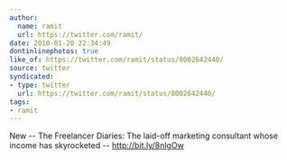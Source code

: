 ```yaml
---
author:
  name: ramit
  url: https://twitter.com/ramit/
date: 2010-01-20 22:34:49
dontinlinephotos: true
like_of: https://twitter.com/ramit/status/8002642440/
source: twitter
syndicated:
- type: twitter
  url: https://twitter.com/ramit/status/8002642440/
tags:
- ramit
---
```


New -- The Freelancer Diaries: The laid-off marketing consultant whose income has skyrocketed -- http://bit.ly/8nlgOw
